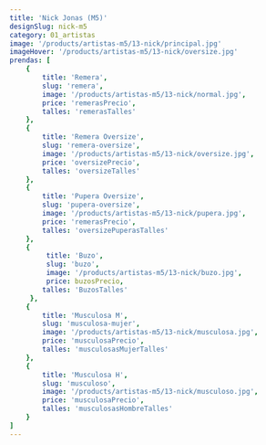 ```yaml
---
title: 'Nick Jonas (M5)'
designSlug: nick-m5
category: 01_artistas
image: '/products/artistas-m5/13-nick/principal.jpg'
imageHover: '/products/artistas-m5/13-nick/oversize.jpg'
prendas: [
    {   
        title: 'Remera',
        slug: 'remera',          
        image: '/products/artistas-m5/13-nick/normal.jpg',
        price: 'remerasPrecio',
        talles: 'remerasTalles'
    },
    {
        title: 'Remera Oversize',
        slug: 'remera-oversize',
        image: '/products/artistas-m5/13-nick/oversize.jpg',
        price: 'oversizePrecio',
        talles: 'oversizeTalles'
    },
    {
        title: 'Pupera Oversize',
        slug: 'pupera-oversize',
        image: '/products/artistas-m5/13-nick/pupera.jpg',
        price: 'remerasPrecio',
        talles: 'oversizePuperasTalles'
    },
    {
         title: 'Buzo',
         slug: 'buzo',
         image: '/products/artistas-m5/13-nick/buzo.jpg',
         price: buzosPrecio,
        talles: 'BuzosTalles'
     },
    {
        title: 'Musculosa M',
        slug: 'musculosa-mujer',
        image: '/products/artistas-m5/13-nick/musculosa.jpg',
        price: 'musculosaPrecio',
        talles: 'musculosasMujerTalles'
    },
    {
        title: 'Musculosa H',
        slug: 'musculoso',
        image: '/products/artistas-m5/13-nick/musculoso.jpg',
        price: 'musculosaPrecio',
        talles: 'musculosasHombreTalles'
    }
]
---
```


